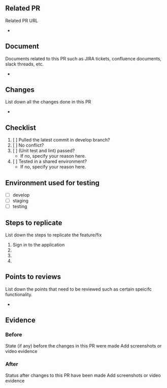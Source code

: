 ## Related PR

Related PR URL

- 

## Document

Documents related to this PR such as JIRA tickets, confluence documents, slack threads, etc.

- 
 
## Changes

List down all the changes done in this PR

- 

## Checklist

1. [ ] Pulled the latest commit in develop branch?
2. [ ] No conflict?
3. [ ] (Unit test and lint) passed?
    - If no, specify your reason here.
5. [ ] Tested in a shared environment?
    - If no, specify your reason here.

## Environment used for testing

- [ ] develop
- [ ] staging
- [ ] testing
 
## Steps to replicate

List down the steps to replicate the feature/fix
 
1) Sign in to the application
2)
3)
4)
 
## Points to reviews

List down the points that need to be reviewed such as certain speicifc functionality.

- 

## Evidence

### Before

State (if any) before the changes in this PR were made
Add screenshots or video evidence

### After

Status after changes to this PR have been made
Add screenshots or video evidence
